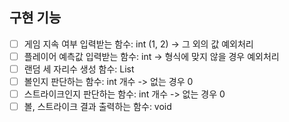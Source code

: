 ## 구현 기능
* [ ] 게임 지속 여부 입력받는 함수: int (1, 2) -> 그 외의 값 예외처리
* [ ] 플레이어 예측값 입력받는 함수: int -> 형식에 맞지 않을 경우 예외처리
* [ ] 랜덤 세 자리수 생성 함수: List
* [ ] 볼인지 판단하는 함수: int 개수 -> 없는 경우 0
* [ ] 스트라이크인지 판단하는 함수: int 개수 -> 없는 경우 0
* [ ] 볼, 스트라이크 결과 출력하는 함수: void